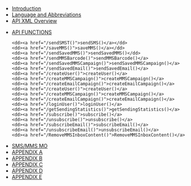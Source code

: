 <html>

<head>


</head>

<body>

<ul>

<li> <a href="/Introduction">Introduction</a> </li>

<li> <a href="/Language%20and%20Abbreviations">Language and Abbreviations</a> </li>  

<li> <a href="/API%20XML%20Overview">API XML Overview</a> </li>

<dl>

<li><dt><a href="/API%20FUNCTIONS">API FUNCTIONS</a></dt></li>	

	<dd><a href="/sendSMST()">sendSMS()</a></dd>
	<dd><a href="/saveMMS()">saveMMS()</a></dd>
	<dd><a href="/sendSavedMMS()">sendSavedMMS()</dd>
	<dd><a href="/sendMMSBarcode()">sendMMSBarcode()</a>
	<dd><a href="/sendSavedMMSCampaign()">sendSavedMMSCampaign()</a>
	<dd><a href="/sendSavedEmail()">sendSavedEmail()</a>
	<dd><a href="/createUser()">createUser()</a>
	<dd><a href="/createMMSCampaign()">createMMSCampaign()</a>
	<dd><a href="/createEmailCampaign()">createEmailCampaign()</a>
	<dd><a href="/createUser()">createUser()</a>
	<dd><a href="/createMMSCampaign()">createMMSCampaign()</a>
	<dd><a href="/createEmailCampaign()">createEmailCampaign()</a>
	<dd><a href="/loginUser()">loginUser()</a>
	<dd><a href="/getSendingStatistics()">getSendingStatistics()</a>
	<dd><a href="/subscribe()">subscribe()</a>
	<dd><a href="/unsubscribe()">unsubscribe()</a>
	<dd><a href="/subscribeEmail()">subscribeEmail()</a>
	<dd><a href="/unsubscribeEmail()">unsubscribeEmail()</a>
	<dd><a href="/RemoveMMSInboxContent()">RemoveMMSInboxContent()</a>

</dl>

<li> <a href="/SMS/MMS%20MO">SMS/MMS MO</a> </li>
<li> <a href="/APPENDIX%20A">APPENDIX A</a> </li>
<li> <a href="/APPENDIX%20B">APPENDIX B</a> </li>
<li> <a href="/APPENDIX%20C">APPENDIX C</a> </li>
<li> <a href="/APPENDIX%20D">APPENDIX D</a> </li>
<li> <a href="/APPENDIX%20E">APPENDIX E</a> </li>

</ul>

